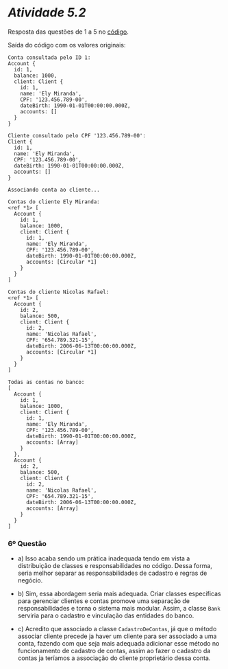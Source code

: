 # ***Atividade 5.2***

Resposta das questões de 1 a 5 no [código](https://github.com/NicolasRaf/POO-ADS/blob/main/Atividade-5/src/main.ts).

Saída do código com os valores originais:

```
Conta consultada pelo ID 1:
Account {
  id: 1,
  balance: 1000,
  client: Client {
    id: 1,
    name: 'Ely Miranda',
    CPF: '123.456.789-00',
    dateBirth: 1990-01-01T00:00:00.000Z,
    accounts: []
  }
}

Cliente consultado pelo CPF '123.456.789-00':
Client {
  id: 1,
  name: 'Ely Miranda',
  CPF: '123.456.789-00',
  dateBirth: 1990-01-01T00:00:00.000Z,
  accounts: []
}

Associando conta ao cliente...

Contas do cliente Ely Miranda:
<ref *1> [
  Account {
    id: 1,
    balance: 1000,
    client: Client {
      id: 1,
      name: 'Ely Miranda',
      CPF: '123.456.789-00',
      dateBirth: 1990-01-01T00:00:00.000Z,
      accounts: [Circular *1]
    }
  }
]

Contas do cliente Nicolas Rafael:
<ref *1> [
  Account {
    id: 2,
    balance: 500,
    client: Client {
      id: 2,
      name: 'Nicolas Rafael',
      CPF: '654.789.321-15',
      dateBirth: 2006-06-13T00:00:00.000Z,
      accounts: [Circular *1]
    }
  }
]

Todas as contas no banco:
[
  Account {
    id: 1,
    balance: 1000,
    client: Client {
      id: 1,
      name: 'Ely Miranda',
      CPF: '123.456.789-00',
      dateBirth: 1990-01-01T00:00:00.000Z,
      accounts: [Array]
    }
  },
  Account {
    id: 2,
    balance: 500,
    client: Client {
      id: 2,
      name: 'Nicolas Rafael',
      CPF: '654.789.321-15',
      dateBirth: 2006-06-13T00:00:00.000Z,
      accounts: [Array]
    }
  }
]
```

### 6º Questão

- a) Isso acaba sendo um prática inadequada tendo em vista a distribuição de classes e responsabilidades no código. Dessa forma, seria melhor separar as responsabilidades de cadastro e regras de negócio.

- b) Sim, essa abordagem seria mais adequada. Criar classes específicas para gerenciar clientes e contas promove uma separação de responsabilidades e torna o sistema mais modular. Assim, a classe `Bank` serviria para o cadastro e vinculação das entidades do banco.

- c) Acredito que associado a classe `CadastroDeContas`, já que o método associar cliente precede ja haver um cliente para ser associado a uma conta, fazendo com que seja mais adequada adicionar esse método no funcionamento de cadastro de contas, assim ao fazer o cadastro da contas ja teríamos a associação do cliente proprietário dessa conta.
